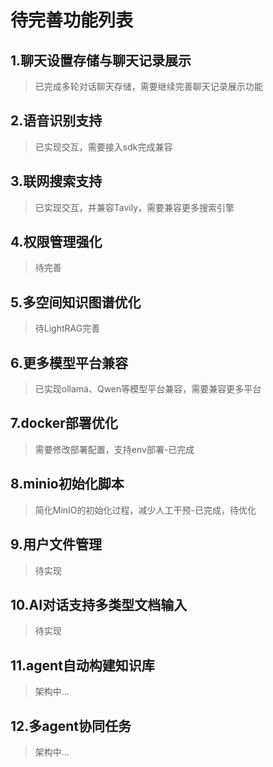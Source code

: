 # 待完善功能列表

## 1.聊天设置存储与聊天记录展示
> 已完成多轮对话聊天存储，需要继续完善聊天记录展示功能

## 2.语音识别支持
> 已实现交互，需要接入sdk完成兼容

## 3.联网搜索支持
> 已实现交互，并兼容Tavily，需要兼容更多搜索引擎

## 4.权限管理强化
> 待完善

## 5.多空间知识图谱优化
> 待LightRAG完善

## 6.更多模型平台兼容
> 已实现ollama、Qwen等模型平台兼容，需要兼容更多平台

## 7.docker部署优化
> 需要修改部署配置，支持env部署-已完成

## 8.minio初始化脚本
> 简化MinIO的初始化过程，减少人工干预-已完成，待优化

## 9.用户文件管理
> 待实现

## 10.AI对话支持多类型文档输入
> 待实现

## 11.agent自动构建知识库
> 架构中...

## 12.多agent协同任务
> 架构中...

